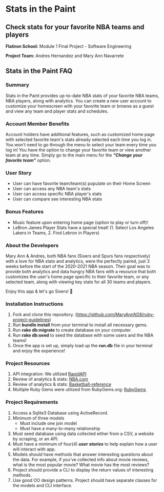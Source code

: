 # Stats in the Paint

## Check stats for your favorite NBA teams and players


**Flatiron School:** Module 1 Final Project - Software Engineering

**Project Team:** Andres Hernandez and Mary Ann Navarrete



## Stats in the Paint FAQ

### Summary
Stats in the Paint provides up-to-date NBA stats of your favorite NBA teams, NBA players, along with analytics. You can create a new user account to customize your homescreen with your favorite team or browse as a guest and view any team and player stats and schedules.


### Account Member Benefits
Account holders have additional features, such as customized home page with selected favorite team's stats already selected each time you log in. You won't need to go through the menu to select your team every time you log in! You have the option to change your favorite team or view another team at any time. Simply go to the main menu for the ***"Change your favorite team"*** option.  


### User Story
- User can have favorite team/team(s) populate on their Home Screen
- User can access any NBA team's stats
- User can access specific NBA player's stats
- User can compare see interesting NBA stats


### Bonus Features
- Music feature upon entering home page (option to play or turn off)!
- LeBron James Player Stats have a special treat! (1. Select Los Angeles Lakers in Teams, 2. Find Lebron in Players)


### About the Developers
Mary Ann & Andres, both NBA fans (Sixers and Spurs fans respectively) with a love for NBA stats and analytics, were the perfectly paired, just 3 weeks before the start of the 2020-2021 NBA season. Their goal was to provide both analytics and data hungry NBA fans with a resource that both customizes the user's home page specific to their favorite team, or any selected team, along with viewing key stats for all 30 teams and players.

Enjoy this app & let's go Sixers! 🏀


### Installation Instructions

1. Fork and clone this repository. (https://github.com/MaryAnnN28/ruby-project-guidelines)
2. Run **bundle install** from your terminal to install all necessary gems.
3. Run **rake db:migrate** to create database on your computer.
4. Run **rake db:seed** to seed the database with some users and the NBA teams!
5. Once the app is set up, simply load up the **run.db** file in your terminal and enjoy the experience!


### Project Resources
1. API integration: We utilized [RapidAPI](https://rapidapi.com/marketplace)
2. Review of analytics & stats: [NBA.com](https://www.nba.com)
3. Review of analytics & stats: [Basketball-reference](https://www.basketball-reference.com)
4. Multiple Ruby Gems were utilized from RubyGems.org: [RubyGems](https://rubygems.org/)


### Project Requirements
1. Access a Sqlite3 Database using ActiveRecord.
2. Minimum of three models
    - Must include one join model
    - Must have a many-to-many relationship
3. Must seed database using data collected either from a CSV, a website by scraping, or an API.
4. Must have a minimum of four(4) ***user stories*** to help explain how a user will interact with app.
5. Models should have methods that answer interesting questions about the data. For example, if you've collected info about movie reviews, what is the most popular movie? What movie has the most reviews?
6. Project should provide a CLI to display the return values of interesting methods.  
7. Use good OO design patterns. Project should have separate classes for the models and CLI interface.
